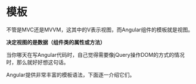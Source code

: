# 模板

不管是MVC还是MVVM，这其中的V表示视图，而Angular组件的模板就是视图。

**决定视图的是数据（组件类的属性或方法）**

当你哪天在写Angular代码时，自己觉得需要像jQuery操作DOM的方式的情况时，那么就好好想这句话。

Angular提供非常丰富的模板语法，下面逐一介绍它们。